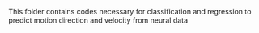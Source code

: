 This folder contains codes necessary for classification and regression to predict motion direction and velocity from neural data
